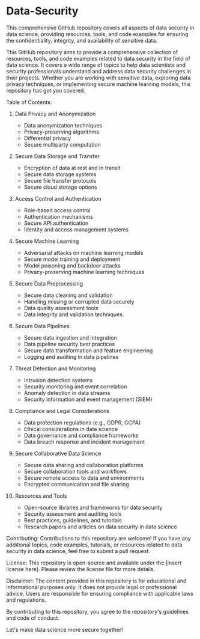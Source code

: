 # Data-Security
This comprehensive GitHub repository covers all aspects of data security in data science, providing resources, tools, and code examples for ensuring the confidentiality, integrity, and availability of sensitive data.


This GitHub repository aims to provide a comprehensive collection of resources, tools, and code examples related to data security in the field of data science. It covers a wide range of topics to help data scientists and security professionals understand and address data security challenges in their projects. Whether you are working with sensitive data, exploring data privacy techniques, or implementing secure machine learning models, this repository has got you covered.

Table of Contents:
1. Data Privacy and Anonymization
    - Data anonymization techniques
    - Privacy-preserving algorithms
    - Differential privacy
    - Secure multiparty computation

2. Secure Data Storage and Transfer
    - Encryption of data at rest and in transit
    - Secure data storage systems
    - Secure file transfer protocols
    - Secure cloud storage options

3. Access Control and Authentication
    - Role-based access control
    - Authentication mechanisms
    - Secure API authentication
    - Identity and access management systems

4. Secure Machine Learning
    - Adversarial attacks on machine learning models
    - Secure model training and deployment
    - Model poisoning and backdoor attacks
    - Privacy-preserving machine learning techniques

5. Secure Data Preprocessing
    - Secure data cleaning and validation
    - Handling missing or corrupted data securely
    - Data quality assessment tools
    - Data integrity and validation techniques

6. Secure Data Pipelines
    - Secure data ingestion and integration
    - Data pipeline security best practices
    - Secure data transformation and feature engineering
    - Logging and auditing in data pipelines

7. Threat Detection and Monitoring
    - Intrusion detection systems
    - Security monitoring and event correlation
    - Anomaly detection in data streams
    - Security information and event management (SIEM)

8. Compliance and Legal Considerations
    - Data protection regulations (e.g., GDPR, CCPA)
    - Ethical considerations in data science
    - Data governance and compliance frameworks
    - Data breach response and incident management

9. Secure Collaborative Data Science
    - Secure data sharing and collaboration platforms
    - Secure collaboration tools and workflows
    - Secure remote access to data and environments
    - Encrypted communication and file sharing

10. Resources and Tools
    - Open-source libraries and frameworks for data security
    - Security assessment and auditing tools
    - Best practices, guidelines, and tutorials
    - Research papers and articles on data security in data science

Contributing:
Contributions to this repository are welcome! If you have any additional topics, code examples, tutorials, or resources related to data security in data science, feel free to submit a pull request.

License:
This repository is open-source and available under the [insert license here]. Please review the license file for more details.

Disclaimer:
The content provided in this repository is for educational and informational purposes only. It does not provide legal or professional advice. Users are responsible for ensuring compliance with applicable laws and regulations.

By contributing to this repository, you agree to the repository's guidelines and code of conduct.

Let's make data science more secure together!
